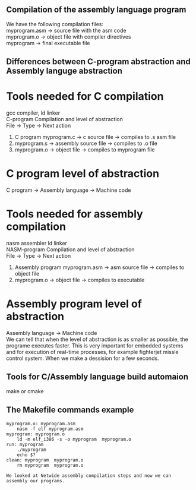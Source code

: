 ## Compilation of the assembly language program
We have the following compilation files:    
myprogram.asm -> source file with the asm code  
myprogram.o -> object file with compiler directives  
myprogram -> final executable file  
## Differences between C-program abstraction and Assembly languge abstraction  
# Tools needed for C compilation  
gcc compiler, ld linker   
C-program Compilation and level of abstraction  
         File ->               Type ->      Next  action  
1. C program myprogram.c -> c source file -> compiles to .s asm file  
2. myprogram.s -> assembly source file    -> compiles to .o file  
3. myprogram.o -> object file             -> compiles to myprogram file  
# C program level of abstraction
C program -> Assembly language -> Machine code  
# Tools needed for assembly compilation  
nasm assembler  ld linker  
NASM-program Compilation and level of abstraction  
         File ->               Type ->      Next  action  
1. Assembly program myprogram.asm -> asm  source file -> compiles to object file 
2. myprogram.o -> object file    -> compiles to executable
# Assembly program level of abstraction
Assembly language -> Machine code  
We can tell that when the level of abstraction is as smaller as possible, the programe executes faster. This is very important for embedded systems and for execution of  real-time processes, for example fighterjet missle control system. When we make a dessision for  a few seconds.
## Tools for C/Assembly language build automaion
make or cmake
## The Makefile commands example
```make
myprogram.o: myprogram.asm  
	nasm -f elf myprogram.asm  
myprogram: myprogram.o  
	ld -m elf_i386 -s -o myprogram  myprogram.o  
run: myprogram  
	./myprogram  
	echo $?  
clean: myprogram  myprogram.o  
	rm myprogram  myprogram.o  

We looked at Netwide assembly compilation steps and now we can assembly our programs.  


